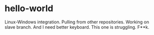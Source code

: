 # hello-world
Linux-Windows integration. Pulling from other repositories.
Working on slave branch. And I need better keyboard. This one is struggling. F**k.
